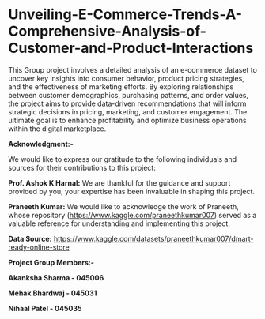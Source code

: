 # Unveiling-E-Commerce-Trends-A-Comprehensive-Analysis-of-Customer-and-Product-Interactions

This Group project involves a detailed analysis of an e-commerce dataset to uncover key insights into consumer behavior, product pricing strategies, and the effectiveness of marketing efforts. By exploring relationships between customer demographics, purchasing patterns, and order values, the project aims to provide data-driven recommendations that will inform strategic decisions in pricing, marketing, and customer engagement. The ultimate goal is to enhance profitability and optimize business operations within the digital marketplace.

**Acknowledgment:-**

We would like to express our gratitude to the following individuals and sources for their contributions to this project:

**Prof. Ashok K Harnal:** We are thankful for the guidance and support provided by you, your expertise has been invaluable in shaping this project.

**Praneeth Kumar:** We would like to acknowledge the work of Praneeth, whose repository (https://www.kaggle.com/praneethkumar007) served as a valuable reference for understanding and implementing this project.

**Data Source:** https://www.kaggle.com/datasets/praneethkumar007/dmart-ready-online-store




**Project Group Members:-**

**Akanksha Sharma - 045006**

**Mehak Bhardwaj - 045031**

**Nihaal Patel - 045035**
